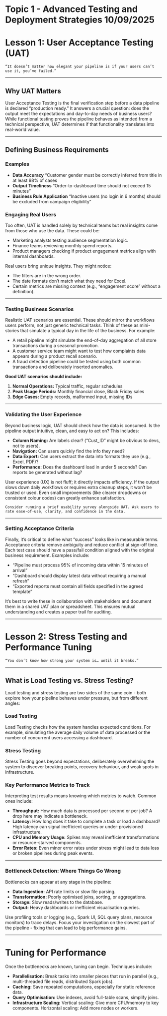 # Topic 1 - Advanced Testing and Deployment Strategies 10/09/2025

# Lesson 1: User Acceptance Testing (UAT)

`“It doesn’t matter how elegant your pipeline is if your users can’t use it, you’ve failed.”`

---

## Why UAT Matters

User Acceptance Testing is the final verification step before a data pipeline is declared “production ready.” It answers a crucial question: does the output meet the expectations and day-to-day needs of business users? While functional testing proves the pipeline behaves as intended from a technical perspective, UAT determines if that functionality translates into real-world value.

---

## Defining Business Requirements

### Examples 

- **Data Accuracy** “Customer gender must be correctly inferred from title in at least 98% of cases
- **Output Timeliness** “Order-to-dashboard time should not exceed 15 minutes”
- **Business Rule Application** “Inactive users (no login in 6 months) should be excluded from campaign eligibility”

### Engaging Real Users

Too often, UAT is handled solely by technical teams but real insights come from those
who use the data. These could be:

- Marketing analysts testing audience segmentation logic.
- Finance teams reviewing monthly spend reports.
- Product managers checking if product engagement metrics
align with internal dashboards.

Real users bring unique insights. They might notice:

- The filters are in the wrong order.
- The date formats don’t match what they need for Excel.
- Certain metrics are missing context (e.g., “engagement score” without a definition).

---

### Testing Business Scenarios

Realistic UAT scenarios are essential. These should mirror the workflows users perform, not just generic technical tasks. Think of these as mini-stories that simulate a typical day in the life of the business. For example:

- A retail pipeline might simulate the end-of-day aggregation of all store transactions during a seasonal promotion.
- A customer service team might want to test how complaints data appears during a product recall scenario.
- A fraud detection pipeline could be tested using both common transactions and deliberately inserted anomalies.

**Good UAT scenarios should include:**

1. **Normal Operations:** Typical traffic, regular schedules
2. **Peak Usage Periods:** Monthly financial close, Black Friday sales
3. **Edge Cases:** Empty records, malformed input, missing IDs

---

### Validating the User Experience

Beyond business logic, UAT should check how the data is consumed. Is the pipeline output intuitive, clean, and easy to act on? This includes:

- **Column Naming:** Are labels clear? (“Cust_ID” might be obvious to devs, not to users).
- **Navigation:** Can users quickly find the info they need?
- **Data Export:** Can users extract the data into formats they use (e.g., Excel, PDF)?
- **Performance:** Does the dashboard load in under 5 seconds? Can reports be generated without lag?

User experience (UX) is not fluff; it directly impacts efficiency. If the output slows down daily workflows or requires extra cleanup steps, it won’t be trusted or used. Even small improvements (like clearer dropdowns or consistent colour codes) can greatly enhance satisfaction.

`Consider running a brief usability survey alongside UAT. Ask users to rate ease-of-use, clarity, and confidence in the data.`

---

### Setting Acceptance Criteria

Finally, it’s critical to define what “success” looks like in measurable terms. Acceptance criteria remove ambiguity and reduce conflict at sign-off time. Each test case should have a pass/fail condition aligned with the original business requirement. Examples include:

- “Pipeline must process 95% of incoming data within 15 minutes of arrival”
- “Dashboard should display latest data without requiring a manual refresh”
- “Exported reports must contain all fields specified in the agreed template”

It’s best to write these in collaboration with stakeholders and document them in a shared UAT plan or spreadsheet. This ensures mutual understanding and creates a paper trail for auditing.

---

# Lesson 2: Stress Testing and Performance Tuning

`“You don’t know how strong your system is… until it breaks.”`

---

## What is Load Testing vs. Stress Testing?

Load testing and stress testing are two sides of the same coin - both explore how your pipeline behaves under pressure, but from different angles:

### Load Testing

Load Testing checks how the system handles expected conditions. For example, simulating the average daily volume of data processed or the number of concurrent users accessing a dashboard.

### Stress Testing

Stress Testing goes beyond expectations, deliberately overwhelming the system to discover breaking points, recovery behaviour, and weak spots in infrastructure.

### Key Performance Metrics to Track

Interpreting test results means knowing which metrics to watch. Common ones include:

- **Throughput:** How much data is processed per second or per job? A drop here may indicate a bottleneck.
- **Latency:** How long does it take to complete a task or load a dashboard? High latency can signal inefficient queries or under-provisioned infrastructure.
- **CPU and Memory Usage:** Spikes may reveal inefficient transformations or resource-starved components.
- **Error Rates:** Even minor error rates under stress might lead to data loss or broken pipelines during peak events.

---

### Bottleneck Detection: Where Things Go Wrong

Bottlenecks can appear at any stage in the pipeline:

- **Data Ingestion:** API rate limits or slow file parsing.
- **Transformation:** Poorly optimised joins, sorting, or aggregations.
- **Storage:** Slow reads/writes to the database.
- **Output:** Heavy dashboards or inefficient visualisation queries.

Use profiling tools or logging (e.g., Spark UI, SQL query plans, resource monitors) to trace delays. Focus your investigation on the slowest part of the pipeline - fixing that can lead to big performance gains.

---

# Tuning for Performance

Once the bottlenecks are known, tuning can begin. Techniques include:

- **Parallelisation:** Break tasks into smaller pieces that run in parallel (e.g., multi-threaded file reads, distributed Spark jobs).
- **Caching:** Save repeated computations, especially for static reference data.
- **Query Optimisation:** Use indexes, avoid full-table scans, simplify joins.
- **Infrastructure Scaling:** Vertical scaling: Give more CPU/memory to key components. Horizontal scaling: Add more nodes or workers.

